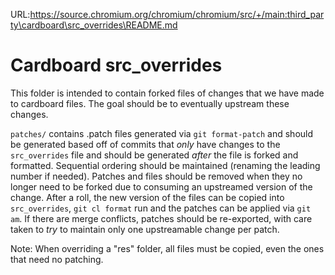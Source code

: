 URL:https://source.chromium.org/chromium/chromium/src/+/main:third_party\cardboard\src_overrides\README.md
# Cardboard src_overrides

This folder is intended to contain forked files of changes that we have made to
cardboard files. The goal should be to eventually upstream these changes.

`patches/` contains .patch files generated via `git format-patch` and should be
generated based off of commits that *only* have changes to the `src_overrides`
file and should be generated *after* the file is forked and formatted.
Sequential ordering should be maintained (renaming the leading number if
needed). Patches and files should be removed when they no longer need to be
forked due to consuming an upstreamed version of the change. After a roll, the
new version of the files can be copied into `src_overrides`, `git cl format`
run and the patches can be applied via `git am`. If there are merge conflicts,
patches should be re-exported, with care taken to *try* to maintain only one
upstreamable change per patch.

Note: When overriding a "res" folder, all files must be copied, even the ones
that need no patching.

